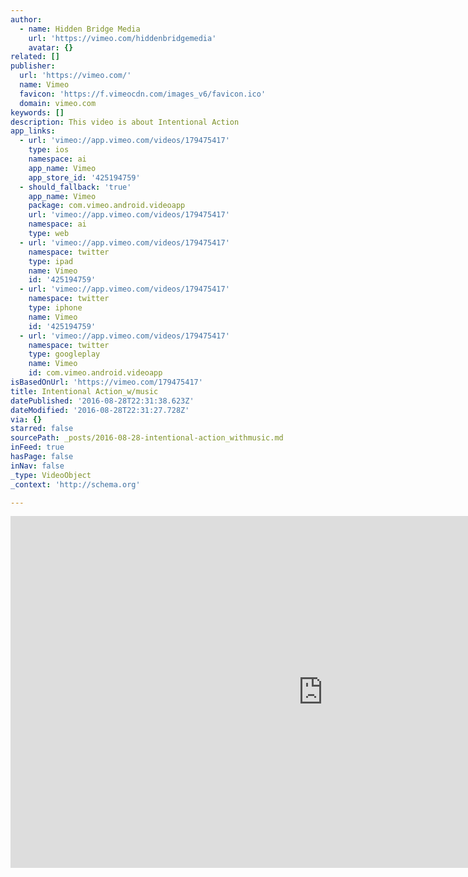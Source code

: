 ```yaml
---
author:
  - name: Hidden Bridge Media
    url: 'https://vimeo.com/hiddenbridgemedia'
    avatar: {}
related: []
publisher:
  url: 'https://vimeo.com/'
  name: Vimeo
  favicon: 'https://f.vimeocdn.com/images_v6/favicon.ico'
  domain: vimeo.com
keywords: []
description: This video is about Intentional Action
app_links:
  - url: 'vimeo://app.vimeo.com/videos/179475417'
    type: ios
    namespace: ai
    app_name: Vimeo
    app_store_id: '425194759'
  - should_fallback: 'true'
    app_name: Vimeo
    package: com.vimeo.android.videoapp
    url: 'vimeo://app.vimeo.com/videos/179475417'
    namespace: ai
    type: web
  - url: 'vimeo://app.vimeo.com/videos/179475417'
    namespace: twitter
    type: ipad
    name: Vimeo
    id: '425194759'
  - url: 'vimeo://app.vimeo.com/videos/179475417'
    namespace: twitter
    type: iphone
    name: Vimeo
    id: '425194759'
  - url: 'vimeo://app.vimeo.com/videos/179475417'
    namespace: twitter
    type: googleplay
    name: Vimeo
    id: com.vimeo.android.videoapp
isBasedOnUrl: 'https://vimeo.com/179475417'
title: Intentional Action_w/music
datePublished: '2016-08-28T22:31:38.623Z'
dateModified: '2016-08-28T22:31:27.728Z'
via: {}
starred: false
sourcePath: _posts/2016-08-28-intentional-action_withmusic.md
inFeed: true
hasPage: false
inNav: false
_type: VideoObject
_context: 'http://schema.org'

---
```

<iframe src="https://cdn.embedly.com/widgets/media.html?src=https%3A%2F%2Fplayer.vimeo.com%2Fvideo%2F179475417&amp;url=https%3A%2F%2Fvimeo.com%2F179475417&amp;image=https%3A%2F%2Fi.vimeocdn.com%2Fvideo%2F587404621_1280.jpg&amp;key=b7d04c9b404c499eba89ee7072e1c4f7&amp;type=text%2Fhtml&amp;schema=vimeo" width="1000" height="563" scrolling="no" frameborder="0" allowfullscreen="" style=""></iframe>
